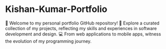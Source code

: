 # Kishan-Kumar-Portfolio
🌟 Welcome to my personal portfolio GitHub repository!  🚀 Explore a curated collection of my projects, reflecting my skills and experiences in software development and design.  💻 From web applications to mobile apps, witness the evolution of my programming journey.
